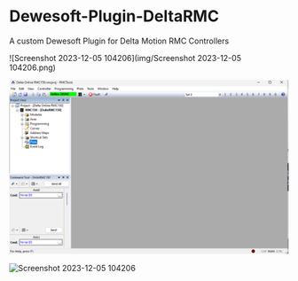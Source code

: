 # Dewesoft-Plugin-DeltaRMC
A custom Dewesoft Plugin for Delta Motion RMC Controllers

![Screenshot 2023-12-05 104206](img/Screenshot 2023-12-05 104206.png)

![](https://github.com/Test-And-Measure-Engineering/Dewesoft-Plugin-DeltaRMC/blob/main/img/Screenshot%202023-12-05%20104206.png)


![Screenshot 2023-12-05 104206](https://github.com/Test-And-Measure-Engineering/Dewesoft-Plugin-DeltaRMC/assets/150857697/e60ced23-e08d-4ca8-9b41-46cc76cf2ee0)

